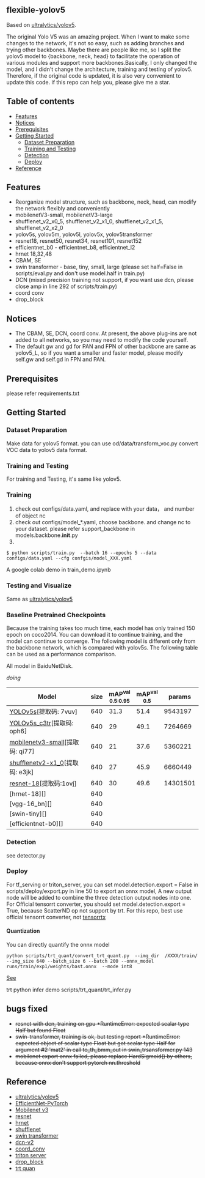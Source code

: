## flexible-yolov5

Based on [ultralytics/yolov5](https://github.com/ultralytics/yolov5).

The original Yolo V5 was an amazing project. When I want to make some changes to the network, it's not so easy, such as adding branches and
  trying other backbones. Maybe there are people like me, so I split the yolov5 model to {backbone, neck, head} to 
  facilitate the operation of various modules and support more backbones.Basically, I only changed the model, and I 
  didn't change the architecture, training and testing of yolov5. Therefore, if the original code is updated, it is also
   very convenient to update this code. if this repo can help you, please give me a star.

## Table of contents
* [Features](#features)
* [Notices](#Notices)
* [Prerequisites](#prerequisites)
* [Getting Started](#getting-started)
    * [Dataset Preparation](#dataset-preparation)
    * [Training and Testing](#Training-and-Testing)
    * [Detection](#Detection)
    * [Deploy](#Deploy)
* [Reference](#Reference)


## Features
- Reorganize model structure, such as backbone, neck, head, can modify the network flexibly and conveniently
- mobilenetV3-small, mobilenetV3-large 
- shufflenet_v2_x0_5, shufflenet_v2_x1_0, shufflenet_v2_x1_5, shufflenet_v2_x2_0
- yolov5s, yolov5m, yolov5l, yolov5x, yolov5transformer
- resnet18, resnet50, resnet34, resnet101, resnet152 
- efficientnet_b0 - efficientnet_b8, efficientnet_l2
- hrnet 18,32,48
- CBAM, SE
- swin transformer - base, tiny, small, large (please set half=False in scripts/eval.py and don't use model.half in train.py)
- DCN (mixed precision training not support, if you want use dcn, please close amp in line 292 of scripts/train.py)
- coord conv
- drop_block

## Notices

* The CBAM, SE, DCN, coord conv. At present, the above plug-ins are not added to all networks, so you may need to modify the code yourself.
* The default gw and gd for PAN and FPN of other backbone are same as yolov5_L, so if you want a smaller and faster model, please modify self.gw and self.gd in FPN and PAN.

## Prerequisites

please refer requirements.txt

## Getting Started

### Dataset Preparation

Make data for yolov5 format. you can use od/data/transform_voc.py convert VOC data to yolov5 data format.

### Training and Testing

For training and Testing, it's same like yolov5.

### Training

1. check out configs/data.yaml, and replace with your data， and number of object nc
2. check out configs/model_*.yaml, choose backbone. and change nc to your dataset. please refer support_backbone in models.backbone.__init__.py
3. 
```shell script
$ python scripts/train.py  --batch 16 --epochs 5 --data configs/data.yaml --cfg confgis/model_XXX.yaml
```

A google colab demo in train_demo.ipynb

### Testing and Visualize
Same as [ultralytics/yolov5](https://github.com/ultralytics/yolov5)

### Baseline Pretrained Checkpoints

Because the training takes too much time, each model has only trained 150 epoch on coco2014. You can download it to continue training, and the model can continue to converge. The following model is different only from the backbone network, which is compared with yolov5s. The following table can be used as a performance comparison.

All model in BaiduNetDisk.

*doing*

|Model | size |mAP<sup>val<br>0.5:0.95| mAP<sup>val<br>0.5 |params|
|---                    |---|---  |---    |---   |
|[YOLOv5s](https://pan.baidu.com/s/1-moalZw1OxDwTM1_U1CLPw)[提取码: 7vuv]                |640    |31.3  | 51.4| 9543197|
|[YOLOv5s_c3tr](https://pan.baidu.com/s/16ufDZytjJyj81aBdrW5lTA)[提取码: oph6]                |640    | 29 | 49.1| 7264669|
|[mobilenetv3-small](https://pan.baidu.com/s/1zlgdZOGqeqKJhZSiyVAwYw)[提取码: qi77]      |640    |21    |37.6 | 5360221|
|[shufflenetv2-x1_0](https://pan.baidu.com/s/1mxRYd8TnFHxRHhl8WHELdA)[提取码: e3jk]      |640    |27    |45.9 | 6660449|
|[resnet-18](https://pan.baidu.com/s/1W-M2fX8UeCLr1s_spoT01g)[提取码:1ovj]                                                                   |640    |   30   |   49.6  |   14301501     |
|[hrnet-18][]                                                                    |640    |      |     |        |
|[vgg-16_bn][]                                                                   |640    |      |     |        |
|[swin-tiny][]                                                                   |640    |      |     |        |
|[efficientnet-b0][]                                                             |640    |      |     |        |
### Detection

see detector.py

### Deploy

For tf_serving or triton_server, you can set model.detection.export = False in scripts/deploy/export.py in line 50 to export an onnx model, A new output node will be added to combine the three detection output nodes into one. 
For Official tensorrt converter, you should set model.detection.export = True, because  ScatterND op not support by trt. For this repo, best use official tensorrt converter, not [tensorrtx](https://github.com/wang-xinyu/tensorrtx)

#### Quantization

You can directly quantify the onnx model

```shell
python scripts/trt_quant/convert_trt_quant.py  --img_dir  /XXXX/train/  --img_size 640 --batch_size 6 --batch 200 --onnx_model runs/train/exp1/weights/bast.onnx  --mode int8
```
[See](scripts/trt_quant/README)

trt python infer demo scripts/trt_quant/trt_infer.py


## bugs fixed

- ~~resnet with dcn, training on gpu *RuntimeError: expected scalar type Half but found Float~~
- ~~swin-transformer, training is ok, but testing report *RuntimeError: expected object of scalar type Float but got scalar type Half for argument #2 'mat2' in call to_th_bmm_out in swin_trsansformer.py 143~~
- ~~mobilenet export onnx failed, please replace HardSigmoid() by others, because onnx don't support pytorch nn.threshold~~
## Reference

* [ultralytics/yolov5](https://github.com/ultralytics/yolov5)
* [EfficientNet-PyTorch](https://github.com/lukemelas/EfficientNet-PyTorch)
* [Mobilenet v3](https://arxiv.org/abs/1905.02244)
* [resnet](https://arxiv.org/abs/1512.03385)
* [hrnet](https://arxiv.org/abs/1908.07919)
* [shufflenet](https://arxiv.org/abs/1707.01083)
* [swin transformer](https://github.com/SwinTransformer/Swin-Transformer-Object-Detection)
* [dcn-v2](https://github.com/jinfagang/DCNv2_latest)
* [coord_conv](https://github.com/mkocabas/CoordConv-pytorch)
* [triton server](https://github.com/triton-inference-server/server)
* [drop_block](https://github.com/miguelvr/dropblock)
* [trt quan](https://github.com/Wulingtian/nanodet_tensorrt_int8_tools)
